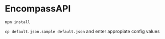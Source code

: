 # EncompassAPI

`npm install`

`cp default.json.sample default.json` and enter appropiate config values
